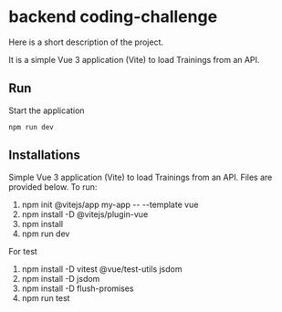 # backend coding-challenge

Here is a short description of the project.

It is a simple Vue 3 application (Vite) to load Trainings from an API.

## Run

Start the application

```shell
npm run dev
```


## Installations

Simple Vue 3 application (Vite) to load Trainings from an API.
Files are provided below. To run:
1. npm init @vitejs/app my-app -- --template vue
2. npm install -D @vitejs/plugin-vue
3. npm install
4. npm run dev

For test
1. npm install -D vitest @vue/test-utils jsdom
2. npm install -D jsdom
3. npm install -D flush-promises
4. npm run test